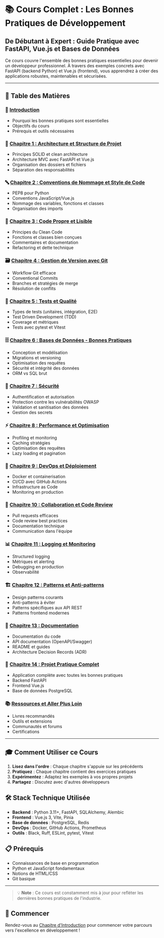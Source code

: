 # 📚 Cours Complet : Les Bonnes Pratiques de Développement

## De Débutant à Expert : Guide Pratique avec FastAPI, Vue.js et Bases de Données

Ce cours couvre l'ensemble des bonnes pratiques essentielles pour devenir un développeur professionnel. À travers des exemples concrets avec FastAPI (backend Python) et Vue.js (frontend), vous apprendrez à créer des applications robustes, maintenables et sécurisées.

---

## 📖 Table des Matières

### 🎯 [Introduction](00-introduction.md)
- Pourquoi les bonnes pratiques sont essentielles
- Objectifs du cours
- Prérequis et outils nécessaires

### 📐 [Chapitre 1 : Architecture et Structure de Projet](01-architecture-structure.md)
- Principes SOLID et clean architecture
- Architecture MVC avec FastAPI et Vue.js
- Organisation des dossiers et fichiers
- Séparation des responsabilités

### 🔤 [Chapitre 2 : Conventions de Nommage et Style de Code](02-conventions-nommage.md)
- PEP8 pour Python
- Conventions JavaScript/Vue.js
- Nommage des variables, fonctions et classes
- Organisation des imports

### 🎨 [Chapitre 3 : Code Propre et Lisible](03-code-propre.md)
- Principes du Clean Code
- Fonctions et classes bien conçues
- Commentaires et documentation
- Refactoring et dette technique

### 🗃️ [Chapitre 4 : Gestion de Version avec Git](04-git-version-control.md)
- Workflow Git efficace
- Conventional Commits
- Branches et stratégies de merge
- Résolution de conflits

### 🧪 [Chapitre 5 : Tests et Qualité](05-tests-qualite.md)
- Types de tests (unitaires, intégration, E2E)
- Test Driven Development (TDD)
- Coverage et métriques
- Tests avec pytest et Vitest

### 🗄️ [Chapitre 6 : Bases de Données - Bonnes Pratiques](06-bases-donnees.md)
- Conception et modélisation
- Migrations et versioning
- Optimisation des requêtes
- Sécurité et intégrité des données
- ORM vs SQL brut

### 🔐 [Chapitre 7 : Sécurité](07-securite.md)
- Authentification et autorisation
- Protection contre les vulnérabilités OWASP
- Validation et sanitisation des données
- Gestion des secrets

### ⚡ [Chapitre 8 : Performance et Optimisation](08-performance.md)
- Profiling et monitoring
- Caching stratégies
- Optimisation des requêtes
- Lazy loading et pagination

### 🚀 [Chapitre 9 : DevOps et Déploiement](09-devops-deploiement.md)
- Docker et containerisation
- CI/CD avec GitHub Actions
- Infrastructure as Code
- Monitoring en production

### 🤝 [Chapitre 10 : Collaboration et Code Review](10-collaboration.md)
- Pull requests efficaces
- Code review best practices
- Documentation technique
- Communication dans l'équipe

### 📊 [Chapitre 11 : Logging et Monitoring](11-logging-monitoring.md)
- Structured logging
- Métriques et alerting
- Debugging en production
- Observabilité

### 🏗️ [Chapitre 12 : Patterns et Anti-patterns](12-patterns.md)
- Design patterns courants
- Anti-patterns à éviter
- Patterns spécifiques aux API REST
- Patterns frontend modernes

### 📝 [Chapitre 13 : Documentation](13-documentation.md)
- Documentation du code
- API documentation (OpenAPI/Swagger)
- README et guides
- Architecture Decision Records (ADR)

### 🎯 [Chapitre 14 : Projet Pratique Complet](14-projet-pratique.md)
- Application complète avec toutes les bonnes pratiques
- Backend FastAPI
- Frontend Vue.js
- Base de données PostgreSQL

### 📚 [Ressources et Aller Plus Loin](15-ressources.md)
- Livres recommandés
- Outils et extensions
- Communautés et forums
- Certifications

---

## 🎓 Comment Utiliser ce Cours

1. **Lisez dans l'ordre** : Chaque chapitre s'appuie sur les précédents
2. **Pratiquez** : Chaque chapitre contient des exercices pratiques
3. **Expérimentez** : Adaptez les exemples à vos propres projets
4. **Partagez** : Discutez avec d'autres développeurs

## 🛠️ Stack Technique Utilisée

- **Backend** : Python 3.11+, FastAPI, SQLAlchemy, Alembic
- **Frontend** : Vue.js 3, Vite, Pinia
- **Base de données** : PostgreSQL, Redis
- **DevOps** : Docker, GitHub Actions, Prometheus
- **Outils** : Black, Ruff, ESLint, pytest, Vitest

## 📋 Prérequis

- Connaissances de base en programmation
- Python et JavaScript fondamentaux
- Notions de HTML/CSS
- Git basique

---

> 💡 **Note** : Ce cours est constamment mis à jour pour refléter les dernières bonnes pratiques de l'industrie.

## 🚀 Commencer

Rendez-vous au [Chapitre d'Introduction](00-introduction.md) pour commencer votre parcours vers l'excellence en développement !